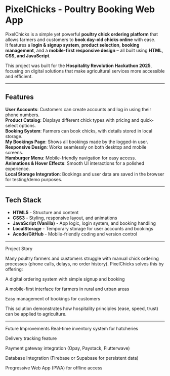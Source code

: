 # PixelChicks - Poultry Booking Web App

PixelChicks is a simple yet powerful **poultry chick ordering platform** that allows farmers and customers to **book day-old chicks online** with ease.  
It features a **login & signup system**, **product selection**, **booking management**, and a **mobile-first responsive design** – all built using **HTML, CSS, and JavaScript**.

This project was built for the **Hospitality Revolution Hackathon 2025**, focusing on digital solutions that make agricultural services more accessible and efficient.

---

##  Features

**User Accounts**: Customers can create accounts and log in using their phone numbers.  
**Product Catalog**: Displays different chick types with pricing and quick-select options.  
**Booking System**: Farmers can book chicks, with details stored in local storage.  
**My Bookings Page**: Shows all bookings made by the logged-in user.  
 **Responsive Design**: Works seamlessly on both desktop and mobile screens.  
**Hamburger Menu**: Mobile-friendly navigation for easy access.  
**Animations & Hover Effects**: Smooth UI interactions for a polished experience.  
 **Local Storage Integration**: Bookings and user data are saved in the browser for testing/demo purposes.  

---

##  Tech Stack

- **HTML5** - Structure and content  
- **CSS3** - Styling, responsive layout, and animations  
- **JavaScript (Vanilla)** - App logic, login system, and booking handling  
- **LocalStorage** - Temporary storage for user accounts and bookings  
- **Acode/GitHub** - Mobile-friendly coding and version control  

---

Project Story

Many poultry farmers and customers struggle with manual chick ordering processes (phone calls, delays, no order history).
PixelChicks solves this by offering:

A digital ordering system with simple signup and booking

A mobile-first interface for farmers in rural and urban areas

Easy management of bookings for customers


This solution demonstrates how hospitality principles (ease, speed, trust) can be applied to agriculture.


---

 Future Improvements
 Real-time inventory system for hatcheries

 Delivery tracking feature

 Payment gateway integration (Opay, Paystack, Flutterwave)

 Database Integration (Firebase or Supabase for persistent data)

Progressive Web App (PWA) for offline access
